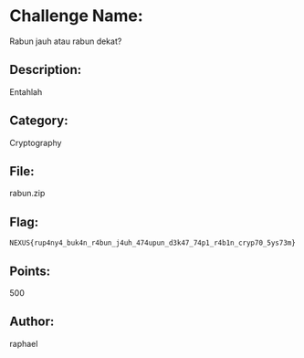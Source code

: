 # Challenge Name:
Rabun jauh atau rabun dekat?

## Description:
Entahlah

## Category:
Cryptography

## File:
rabun.zip

## Flag:
`NEXUS{rup4ny4_buk4n_r4bun_j4uh_474upun_d3k47_74p1_r4b1n_cryp70_5ys73m}`

## Points:
500

## Author:
raphael
